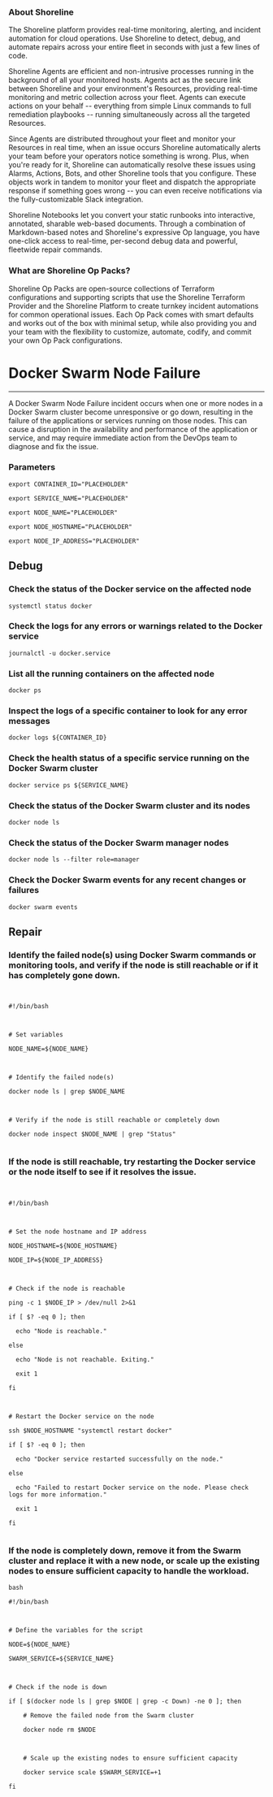 
### About Shoreline
The Shoreline platform provides real-time monitoring, alerting, and incident automation for cloud operations. Use Shoreline to detect, debug, and automate repairs across your entire fleet in seconds with just a few lines of code.

Shoreline Agents are efficient and non-intrusive processes running in the background of all your monitored hosts. Agents act as the secure link between Shoreline and your environment's Resources, providing real-time monitoring and metric collection across your fleet. Agents can execute actions on your behalf -- everything from simple Linux commands to full remediation playbooks -- running simultaneously across all the targeted Resources.

Since Agents are distributed throughout your fleet and monitor your Resources in real time, when an issue occurs Shoreline automatically alerts your team before your operators notice something is wrong. Plus, when you're ready for it, Shoreline can automatically resolve these issues using Alarms, Actions, Bots, and other Shoreline tools that you configure. These objects work in tandem to monitor your fleet and dispatch the appropriate response if something goes wrong -- you can even receive notifications via the fully-customizable Slack integration.

Shoreline Notebooks let you convert your static runbooks into interactive, annotated, sharable web-based documents. Through a combination of Markdown-based notes and Shoreline's expressive Op language, you have one-click access to real-time, per-second debug data and powerful, fleetwide repair commands.

### What are Shoreline Op Packs?
Shoreline Op Packs are open-source collections of Terraform configurations and supporting scripts that use the Shoreline Terraform Provider and the Shoreline Platform to create turnkey incident automations for common operational issues. Each Op Pack comes with smart defaults and works out of the box with minimal setup, while also providing you and your team with the flexibility to customize, automate, codify, and commit your own Op Pack configurations.

# Docker Swarm Node Failure
---

A Docker Swarm Node Failure incident occurs when one or more nodes in a Docker Swarm cluster become unresponsive or go down, resulting in the failure of the applications or services running on those nodes. This can cause a disruption in the availability and performance of the application or service, and may require immediate action from the DevOps team to diagnose and fix the issue.

### Parameters
```shell
export CONTAINER_ID="PLACEHOLDER"

export SERVICE_NAME="PLACEHOLDER"

export NODE_NAME="PLACEHOLDER"

export NODE_HOSTNAME="PLACEHOLDER"

export NODE_IP_ADDRESS="PLACEHOLDER"
```

## Debug

### Check the status of the Docker service on the affected node
```shell
systemctl status docker
```

### Check the logs for any errors or warnings related to the Docker service
```shell
journalctl -u docker.service
```

### List all the running containers on the affected node
```shell
docker ps
```

### Inspect the logs of a specific container to look for any error messages
```shell
docker logs ${CONTAINER_ID}
```

### Check the health status of a specific service running on the Docker Swarm cluster
```shell
docker service ps ${SERVICE_NAME}
```

### Check the status of the Docker Swarm cluster and its nodes
```shell
docker node ls
```

### Check the status of the Docker Swarm manager nodes
```shell
docker node ls --filter role=manager
```

### Check the Docker Swarm events for any recent changes or failures
```shell
docker swarm events
```

## Repair

### Identify the failed node(s) using Docker Swarm commands or monitoring tools, and verify if the node is still reachable or if it has completely gone down.
```shell


#!/bin/bash



# Set variables

NODE_NAME=${NODE_NAME}



# Identify the failed node(s)

docker node ls | grep $NODE_NAME



# Verify if the node is still reachable or completely down

docker node inspect $NODE_NAME | grep "Status"


```

### If the node is still reachable, try restarting the Docker service or the node itself to see if it resolves the issue.
```shell


#!/bin/bash



# Set the node hostname and IP address

NODE_HOSTNAME=${NODE_HOSTNAME}

NODE_IP=${NODE_IP_ADDRESS}



# Check if the node is reachable

ping -c 1 $NODE_IP > /dev/null 2>&1

if [ $? -eq 0 ]; then

  echo "Node is reachable."

else

  echo "Node is not reachable. Exiting."

  exit 1

fi



# Restart the Docker service on the node

ssh $NODE_HOSTNAME "systemctl restart docker"

if [ $? -eq 0 ]; then

  echo "Docker service restarted successfully on the node."

else

  echo "Failed to restart Docker service on the node. Please check logs for more information."

  exit 1

fi


```

### If the node is completely down, remove it from the Swarm cluster and replace it with a new node, or scale up the existing nodes to ensure sufficient capacity to handle the workload.
```shell
bash

#!/bin/bash



# Define the variables for the script

NODE=${NODE_NAME}

SWARM_SERVICE=${SERVICE_NAME}



# Check if the node is down

if [ $(docker node ls | grep $NODE | grep -c Down) -ne 0 ]; then

    # Remove the failed node from the Swarm cluster

    docker node rm $NODE



    # Scale up the existing nodes to ensure sufficient capacity

    docker service scale $SWARM_SERVICE=+1

fi


```